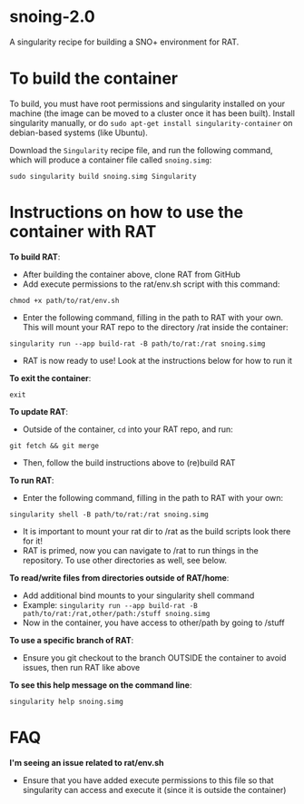 # snoing-2.0
A singularity recipe for building a SNO+ environment for RAT. 

# To build the container
To build, you must have root permissions and singularity installed on your machine (the image can be moved to a cluster once it has been built). Install singularity manually, or do `sudo apt-get install singularity-container` on debian-based systems (like Ubuntu).

Download the `Singularity` recipe file, and run the following command, which will produce a container file called `snoing.simg`:

`sudo singularity build snoing.simg Singularity`

# Instructions on how to use the container with RAT

**To build RAT**:
- After building the container above, clone RAT from GitHub
- Add execute permissions to the rat/env.sh script with this command:

`chmod +x path/to/rat/env.sh`
- Enter the following command, filling in the path to RAT with your own. This will mount your RAT repo to the directory /rat inside the container:

`singularity run --app build-rat -B path/to/rat:/rat snoing.simg`
- RAT is now ready to use! Look at the instructions below for how to run it

**To exit the container**:

`exit`

**To update RAT**:

- Outside of the container, `cd` into your RAT repo, and run:

`git fetch && git merge`
- Then, follow the build instructions above to (re)build RAT

**To run RAT**:
- Enter the following command, filling in the path to RAT with your own:

`singularity shell -B path/to/rat:/rat snoing.simg`

- It is important to mount your rat dir to /rat as the build scripts look there for it!
- RAT is primed, now you can navigate to /rat to run things in the repository. To use other directories as well, see below.

**To read/write files from directories outside of RAT/home**:
- Add additional bind mounts to your singularity shell command
- Example:
`singularity run --app build-rat -B path/to/rat:/rat,other/path:/stuff snoing.simg`
- Now in the container, you have access to other/path by going to /stuff

**To use a specific branch of RAT**:
- Ensure you git checkout to the branch OUTSIDE the container to avoid issues, then run RAT like above

**To see this help message on the command line**:

`singularity help snoing.simg`

# FAQ

**I'm seeing an issue related to rat/env.sh**
- Ensure that you have added execute permissions to this file so that singularity can access and execute it (since it is outside the container)
